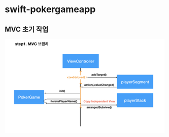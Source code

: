 # swift-pokergameapp

## MVC 초기 작업 

![diagram](https://github.com/godrm/swift-pokergameapp/blob/MVC/diagram-step1.png?raw=true)

